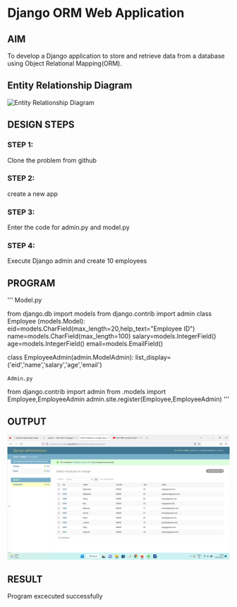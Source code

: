 # Django ORM Web Application

## AIM
To develop a Django application to store and retrieve data from a database using Object Relational Mapping(ORM).

## Entity Relationship Diagram

![Entity Relationship Diagram](./er.png)

## DESIGN STEPS

### STEP 1:
Clone the problem from github
### STEP 2:
create a new app
### STEP 3:
Enter the code for admin.py and model.py

### STEP 4:
Execute Django admin and create 10 employees 

## PROGRAM

'''
Model.py

from django.db import models
from django.contrib import admin
class Employee (models.Model):
    eid=models.CharField(max_length=20,help_text="Employee ID")
    name=models.CharField(max_length=100)
    salary=models.IntegerField()
    age=models.IntegerField()
    email=models.EmailField()

class EmployeeAdmin(admin.ModelAdmin):
    list_display=('eid','name','salary','age','email')

    Admin.py

from django.contrib import admin
from .models import Employee,EmployeeAdmin
admin.site.register(Employee,EmployeeAdmin)
    '''

## OUTPUT

![OUTPUT](./Out.png)


## RESULT
Program excecuted successfully